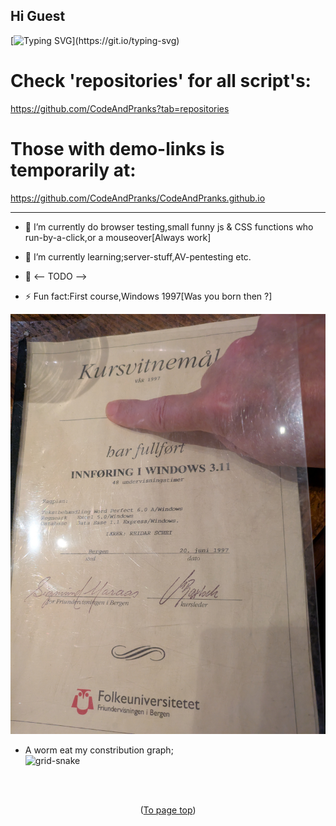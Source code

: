 ## Hi Guest<a id='up'></a>
[![Typing SVG](https://readme-typing-svg.demolab.com?font=Fira+Code&duration=2000&pause=500&color=F7697A&background=A1A1A100&width=435&lines=Welcome+to+Code+And+Pranks%2C+;a+live+test+page+for++code+fun.)](https://git.io/typing-svg)

# Check 'repositories' for all script's:
https://github.com/CodeAndPranks?tab=repositories
# Those with demo-links is temporarily at:
https://github.com/CodeAndPranks/CodeAndPranks.github.io
<hr>

- 🔭 I’m currently do browser testing,small funny js & CSS functions who run-by-a-click,or a mouseover[Always work]

- 🌱 I’m currently learning;server-stuff,AV-pentesting etc.
- 👯  <-- TODO -->
- ⚡ Fun fact:First course,Windows 1997[Was you born then ?]
  
![Readmee-Image](https://github.com/CodeAndPranks/Zoom/blob/main/PXL_20250203_231900952.jpg)

- A worm eat my constribution graph;  
![grid-snake](https://user-images.githubusercontent.com/94220731/198875879-db8010bf-01c8-4f34-98c7-3dd8a0a6e734.svg)

<br><br>
<p align="center">(<a href="#up">To page top</a>)</p>
